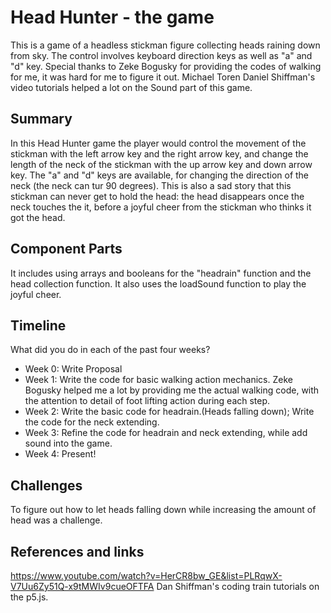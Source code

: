 # Head Hunter - the game
This is a game of a headless stickman figure collecting heads raining down from sky. The control involves keyboard direction keys as well as "a" and "d" key. Special thanks to Zeke Bogusky for providing the codes of walking for me, it was hard for me to figure it out. Michael Toren Daniel Shiffman's video tutorials helped a lot on the Sound part of this game.

## Summary
In this Head Hunter game the player would control the movement of the stickman with the left arrow key and the right arrow key, and change the length of the neck of the stickman with the up arrow key and down arrow key. The "a" and "d" keys are available, for changing the direction of the neck (the neck can tur 90 degrees).
This is also a sad story that this stickman can never get to hold the head: the head disappears once the neck touches the it, before a joyful cheer from the stickman who thinks it got the head.


## Component Parts

It includes using arrays and booleans for the "headrain" function and the head collection function. It also uses the loadSound function to play the joyful cheer.

## Timeline

What did you do in each of the past four weeks?

- Week 0: Write Proposal
- Week 1: Write the code for basic walking action mechanics. Zeke Bogusky helped me a lot by providing me the actual walking code, with the attention to detail of foot lifting action during each step.
- Week 2: Write the basic code for headrain.(Heads falling down); Write the code for the neck extending.
- Week 3: Refine the code for headrain and neck extending, while add sound into the game.
- Week 4: Present!

## Challenges
To figure out how to let heads falling down while increasing the amount of head was a challenge. 


## References and links
https://www.youtube.com/watch?v=HerCR8bw_GE&list=PLRqwX-V7Uu6Zy51Q-x9tMWIv9cueOFTFA Dan Shiffman's coding train tutorials on the p5.js.
